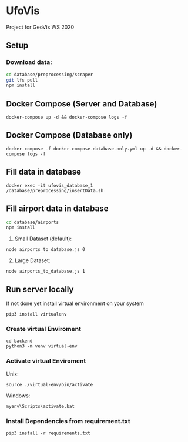 # UfoVis
Project for GeoVis WS 2020


## Setup

### Download data:
```bash
cd database/preprocessing/scraper
git lfs pull
npm install
```

## Docker Compose (Server and Database)

```
docker-compose up -d && docker-compose logs -f
```

## Docker Compose (Database only)
```
docker-compose -f docker-compose-database-only.yml up -d && docker-compose logs -f
```

## Fill data in database
```
docker exec -it ufovis_database_1 /database/preprocessing/insertData.sh
```

## Fill airport data in database
```bash
cd database/airports
npm install
```
1. Small Dataset (default):
```
node airports_to_database.js 0
```
2. Large Dataset:
```
node airports_to_database.js 1
```

## Run server locally

If not done yet install virtual environment on your system
```
pip3 install virtualenv
```
### Create virtual Enviroment
```
cd backend
python3 -m venv virtual-env
```

### Activate virtual Enviroment
Unix:
```
source ./virtual-env/bin/activate
```
Windows:
```
myenv\Scripts\activate.bat
```
### Install Dependencies from requirement.txt
```
pip3 install -r requirements.txt
```



